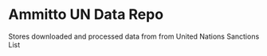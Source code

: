 # Ammitto UN Data Repo 

Stores downloaded and processed data from from United Nations Sanctions List
